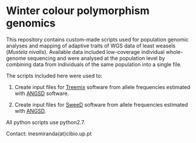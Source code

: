 # Winter colour polymorphism genomics

This repository contains custom-made scripts used for population genomic analyses and mapping of adaptive traits of WGS data of least weasels (*Mustela nivalis*). Available data included low-coverage individual whole-genome sequencing and were analysed at the population level by combining data from individuals of the same population into a single file.

The scripts included here were used to:

1. Create input files for [Treemix](https://bitbucket.org/nygcresearch/treemix/wiki/Home) software from allele frequencies estimated with [ANGSD](http://www.popgen.dk/angsd/index.php/ANGSD) software.

2. Create input files for [SweeD](https://cme.h-its.org/exelixis/web/software/sweed/) software from allele frequencies estimated with [ANGSD](http://www.popgen.dk/angsd/index.php/ANGSD).

All python scripts use python2.7.

Contact: inesmiranda(at)cibio.up.pt
